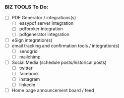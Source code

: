 ### BIZ TOOLS To Do:
- [ ] PDF Generator / integrations(s)
  - [ ] easypdf server integration
  - [ ] pdfbroker integration
  - [ ] pdfgenerator integration
- [ ] eSign integration(s)
- [ ] email tracking and confirmation tools / integration(s)
  - [ ] sendgrid
  - [ ] mailchimp
- [ ] Social Media (schedule posts/historical posts)
  - [ ] twitter
  - [ ] facebook
  - [ ] instagram
  - [ ] linkedin
- [ ] Home page announcement board / feed